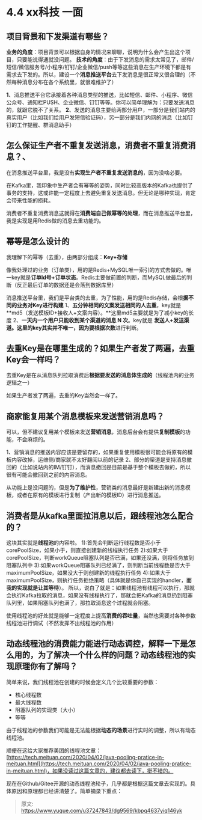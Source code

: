 # 4.4 xx科技 一面


## 项目背景和下发渠道有哪些？
**业务的角度**：项目背景可以根据自身的情况来聊聊，说明为什么会产生出这个项目，只要能说得通就没问题。
**技术的角度**：由于下发消息的需求太常见了，邮件/短信/微信服务号/小程序/钉钉/企业微信/push等等这些消息在生产环境下都是有需求去下发的。所以，建设一个**消息推送平台**去下发消息是很正常又很合理的（不然每种消息分布在各个系统里，就很难维护了）

**1**、消息推送平台它承接着各种消息类型的推送，比如短信、邮件、小程序、微信公众号、通知栏PUSH、企业微信、钉钉等等。你可以简单理解为：只要发送消息的，就跟它脱不了关系。
**2**、发送的消息主要给两部分用户，一部分是我们站内的真实用户（比如我们给用户发短信验证码），另一部分是我们内网的消息（比如钉钉的工作提醒、群消息助手）


## 怎么保证生产者不重复发送消息，消费者不重复消费消息？、
在消息推送平台里，我是没有**实现生产者不重复发送消息的**，因为没啥必要。

在Kafka里，我印象中生产者会有幂等的姿势，同时比较高版本的Kafka也提供了事务的支持，这或许能一定程度上去避免重复发送消息。但无论是哪种实现，肯定会带来性能的损耗。

消费者不重复消费消息这就得在**消费端自己做幂等的处理**，而在消息推送平台里，我是实现是用Redis做的消息去重功能的。


## 幂等是怎么设计的
我理解下的幂等（去重），由两部分组成：**Key+存储**

像我处理过的业务（订单类），用的是Redis+MySQL唯一索引的方式去做的。唯一key就是**订单Id号+订单状态**。Redis主要做前置的判断，而MySQL做最后的判断（反正最后订单的数据还是会落到数据库里）

消息推送平台里，我们是平台类的去重，为了性能，用的是Redis存储，会根**据不同的业务对Key进行构建**
1、**五分钟相同的文案发送相同的人去重**，key就是 **md5（发送模板ID+接收人+文案内容）。**这里md5主要就是为了减小key的长度
2、**一天内一个用户只能收到某个渠道的消息 N 次**。key就是  **发送人+发送渠道。**这里的key其实并不唯一，因为要根据**次数**进行判断。


## 去重Key是在哪里生成的？如果生产者发了两遍，去重Key会一样吗？

去重Key是在从消息队列拉取消费后**根据要发送的消息体生成的**（线程池内的业务逻辑之一）

如果生产者发了两遍，去重的Key当然会一样了。

## 商家能复用某个消息模板来发送营销消息吗？

可以，但不建议复用某个模板来发送**营销消息**，消息后台会有提供**复制模板**的功能，不会麻烦的。

1、营销消息的推送内容应该是要留存的，如果重复使用模板很可能会将原有的模板内容改掉，运维侧/商家就不太好翻阅以前的记录
2、部分的渠道是支持消息撤回的（比如说站内的IM/钉钉），而消息撤回是目前是基于整个模板去做的，所以很有可能会撤回到之前的内容消息。

从功能上是没问题的，但是**为了维护性**，营销类的消息最好是新建出新的消息模板，或者在原有的模板进行复制（产出新的模板ID）进行消息推送。


## 消费者是从kafka里面拉消息以后，跟线程池怎么配合的？
这块其实就是**线程池**的内容啦。
1):首先会判断运行线程数是否小于corePoolSize，如果小于，则直接创建新的线程执行任务
2):如果大于corePoolSize，判断workQueue阻塞队列是否已满，如果还没满，则将任务放到阻塞队列中
3):如果workQueue阻塞队列已经满了，则判断当前线程数是否大于maximumPoolSize，如果没大于则创建新的线程执行任务
4):如果大于maximumPoolSize，则执行任务拒绝策略（具体就是你自己实现的handler，**而我的实现就是让其等待**）。
所以，说白了就是：如果线程池有线程可以执行，那就会执行Kafka拉取的消息，如果没有线程执行了，那就会把Kafka的消息扔到阻塞队列里，如果阻塞队列也满了，那拉取消息这个过程就会阻塞。

使用线程池的好处就是能够一定程度上提高**消费的吞吐量**，当然也需要对各种参数线程池进行调试（不然发挥不出线程池的作用）


## 动态线程池的消费能力能进行动态调控，解释一下是怎么用的，为了解决一个什么样的问题？动态线程池的实现原理你有了解吗？
简单来说，我们线程池在创建的时候会定义几个比较重要的参数：

- 核心线程数
- 最大线程数
- 阻塞队列的实现类（大小）
- 等等

由于线程池的参数我们可能是无法能根据**动态的场景**进行实时的调整，所以有动态线程池。

顺便在这给大家推荐美团的线程池文章：[https://tech.meituan.com/2020/04/02/java-pooling-pratice-in-meituan.html](https://tech.meituan.com/2020/04/02/java-pooling-pratice-in-meituan.html)，如果没读过这篇文章的，建议都去读下，挺不错的。

现在在Github/Gitee开源的动态线程池轮子，几乎都是根据这篇文章去实现的。具体原因和原理都已经讲清楚了。简单摘录下重点：





> 原文: <https://www.yuque.com/u37247843/dg9569/kbpq4637yiq146yk>